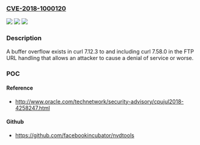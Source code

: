 ### [CVE-2018-1000120](https://cve.mitre.org/cgi-bin/cvename.cgi?name=CVE-2018-1000120)
![](https://img.shields.io/static/v1?label=Product&message=n%2Fa&color=blue)
![](https://img.shields.io/static/v1?label=Version&message=n%2Fa&color=blue)
![](https://img.shields.io/static/v1?label=Vulnerability&message=n%2Fa&color=brighgreen)

### Description

A buffer overflow exists in curl 7.12.3 to and including curl 7.58.0 in the FTP URL handling that allows an attacker to cause a denial of service or worse.

### POC

#### Reference
- http://www.oracle.com/technetwork/security-advisory/cpujul2018-4258247.html

#### Github
- https://github.com/facebookincubator/nvdtools

